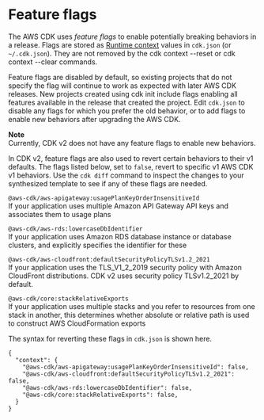 # Feature flags<a name="featureflags"></a>

The AWS CDK uses *feature flags* to enable potentially breaking behaviors in a release\. Flags are stored as [Runtime context](context.md) values in `cdk.json` \(or `~/.cdk.json`\)\. They are not removed by the cdk context \-\-reset or cdk context \-\-clear commands\.

Feature flags are disabled by default, so existing projects that do not specify the flag will continue to work as expected with later AWS CDK releases\. New projects created using cdk init include flags enabling all features available in the release that created the project\. Edit `cdk.json` to disable any flags for which you prefer the old behavior, or to add flags to enable new behaviors after upgrading the AWS CDK\.

**Note**  
Currently, CDK v2 does not have any feature flags to enable new behaviors\.

In CDK v2, feature flags are also used to revert certain behaviors to their v1 defaults\. The flags listed below, set to `false`, revert to specific v1 AWS CDK v1 behaviors\. Use the `cdk diff` command to inspect the changes to your synthesized template to see if any of these flags are needed\.

`@aws-cdk/aws-apigateway:usagePlanKeyOrderInsensitiveId`  
If your application uses multiple Amazon API Gateway API keys and associates them to usage plans

`@aws-cdk/aws-rds:lowercaseDbIdentifier`  
If your application uses Amazon RDS database instance or database clusters, and explicitly specifies the identifier for these

`@aws-cdk/aws-cloudfront:defaultSecurityPolicyTLSv1.2_2021`  
 If your application uses the TLS\_V1\_2\_2019 security policy with Amazon CloudFront distributions\. CDK v2 uses security policy TLSv1\.2\_2021 by default\. 

`@aws-cdk/core:stackRelativeExports`  
If your application uses multiple stacks and you refer to resources from one stack in another, this determines whether absolute or relative path is used to construct AWS CloudFormation exports

The syntax for reverting these flags in `cdk.json` is shown here\.

```
{
  "context": {
    "@aws-cdk/aws-apigateway:usagePlanKeyOrderInsensitiveId": false,
    "@aws-cdk/aws-cloudfront:defaultSecurityPolicyTLSv1.2_2021": false,
    "@aws-cdk/aws-rds:lowercaseDbIdentifier": false,
    "@aws-cdk/core:stackRelativeExports": false,
  }
}
```